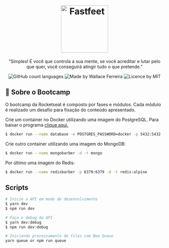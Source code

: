 <h1 align="center">
  <img alt="Fastfeet" title="Fastfeet" src="https://i.imgur.com/a34ao0x.png" width="150px" />
</h1>

<p align="center">“Simples! É você que controla a sua mente, se você acreditar e lutar pelo que quer, você conseguirá atingir tudo o que pretende.”</blockquote>

<p align="center">
  <img alt="GitHub count languages" src="https://img.shields.io/badge/languages-3-brightgreen" />
  <img alt="Made by Wallace Ferreira" src="https://img.shields.io/badge/made%20by-Wallace%20Ferreira-green" />
  <img alt="Licence by MIT" src="https://img.shields.io/badge/license-MIT-green" />
</p>

## :rocket: Sobre o Bootcamp
O bootcamp da Rocketseat é composto por fases e módulos. Cada módulo é realizado um desafio para fixação do conteúdo apresentado.

Crie um container no Docker utilizando uma imagem do PostgreSQL. Para baixar o programa [clique aqui.](https://www.docker.com/products/docker-desktop)
```sh
$ docker run --name database -e POSTGRES_PASSWORD=docker -p 5432:5432 -d postgres
```
Crie outro container utilizando uma imagem do MongoDB:
```sh
$ docker run --name mongobarber -d -t mongo
```
Por último uma imagem do Redis:
```sh
$ docker run --name redisbarber -p 6379:6379 -d -t redis:alpine
```

## Scripts
```sh
# Inicie a API em modo de desenvolvimento
$ yarn dev
$ npm run dev

# Faça o debug da API
$ yarn dev:debug
$ npm run dev:debug

# Iniciando processamento de filas com Bee Queue
yarn queue or npm run queue
```
